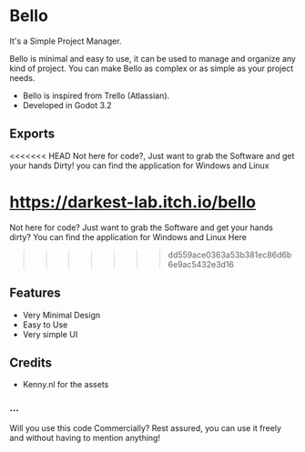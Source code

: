 # Bello

It's a Simple Project Manager.

Bello is minimal and easy to use, it can be used to manage and organize
any kind of project. You can make Bello as complex or as simple as your project needs.

- Bello is inspired from Trello (Atlassian).
- Developed in Godot 3.2

## Exports

<<<<<<< HEAD
Not here for code?, Just want to grab the Software and get your hands Dirty!
you can find the application for Windows and Linux 

https://darkest-lab.itch.io/bello
=======
Not here for code? Just want to grab the Software and get your hands dirty?
You can find the application for Windows and Linux Here
>>>>>>> dd559ace0363a53b381ec86d6b6e9ac5432e3d16

## Features

- Very Minimal Design
- Easy to Use
- Very simple UI


## Credits
- Kenny.nl for the assets


### ...
Will you use this code Commercially? Rest assured, you can use it freely and without having to mention anything!


